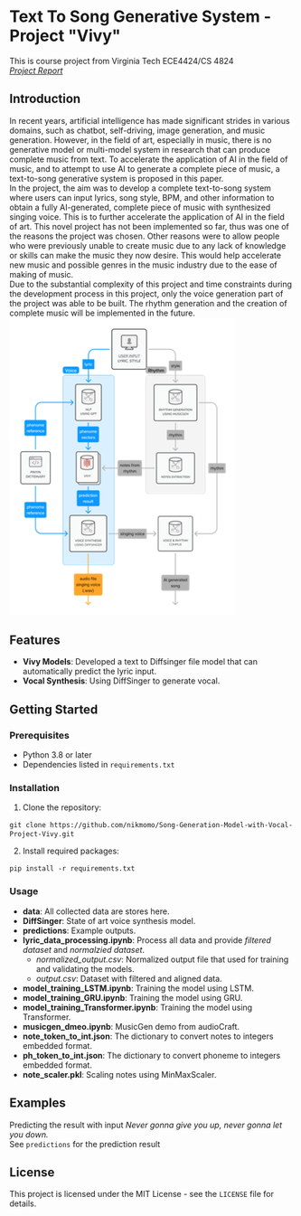 # Text To Song Generative System - Project "Vivy"
This is course project from Virginia Tech ECE4424/CS 4824  
 [*Project Report*](./docs/ECE4424_CS4824%20Project%20Report.pdf)
 
## Introduction
In recent years, artificial intelligence has made significant strides in various domains, such as chatbot, self-driving, image generation, and music generation. However, in the field of art, especially in music, there is no generative model or multi-model system in research that can produce complete music from text. To accelerate the application of AI in the field of music, and to attempt to use AI to generate a complete piece of music, a text-to-song generative system is proposed in this paper.   
In the project, the aim was to develop a complete text-to-song system where users can input lyrics, song style, BPM, and other information to obtain a fully AI-generated, complete piece of music with synthesized singing voice. This is to further accelerate the application of AI in the field of art. This novel project has not been implemented so far, thus was one of the reasons the project was chosen. Other reasons were to allow people who were previously unable to create music due to any lack of knowledge or skills can make the music they now desire. This would help accelerate new music and possible genres in the music industry due to the ease of making of music.  
Due to the substantial complexity of this project and time constraints during the development process in this project, only the voice generation part of the project was able to be built. The rhythm generation and the creation of complete music will be implemented in the future.  
<img src="docs/structure_chart.png" alt="Strucuture chart" width="400"/>  

## Features
- **Vivy Models**: Developed a text to Diffsinger file model that can automatically predict the lyric input.
- **Vocal Synthesis**: Using DiffSinger to generate vocal.

## Getting Started
### Prerequisites
- Python 3.8 or later
- Dependencies listed in `requirements.txt`

### Installation
1. Clone the repository:
```
git clone https://github.com/nikmomo/Song-Generation-Model-with-Vocal-Project-Vivy.git
```

2. Install required packages:
```
pip install -r requirements.txt
```

### Usage
- **data**: All collected data are stores here.
- **DiffSinger**: State of art voice synthesis model.
- **predictions**: Example outputs.
- **lyric_data_processing.ipynb**: Process all data and provide *filtered dataset* and *normalzied dataset*.
    - *normalized_output.csv*: Normalized output file that used for training and validating the models.
    - *output.csv*: Dataset with filtered and aligned data.
- **model_training_LSTM.ipynb**: Training the model using LSTM.
- **model_training_GRU.ipynb**: Training the model using GRU.
- **model_training_Transformer.ipynb**: Training the model using Transformer.
- **musicgen_dmeo.ipynb**: MusicGen demo from audioCraft.
- **note_token_to_int.json**: The dictionary to convert notes to integers embedded format.
- **ph_token_to_int.json**: The dictionary to convert phoneme to integers embedded format.
- **note_scaler.pkl**: Scaling notes using MinMaxScaler.


## Examples
Predicting the result with input *Never gonna give you up, never gonna let you down.*  
See `predictions` for the prediction result

## License
This project is licensed under the MIT License - see the `LICENSE` file for details.
